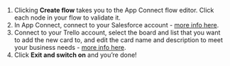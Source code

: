 1. Clicking **Create flow** takes you to the App Connect flow editor. Click each node in your flow to validate it. 
1. In App Connect, connect to your Salesforce account - [more info here](https://developer.ibm.com/integration/docs/app-connect/how-to-guides-for-apps/use-ibm-app-connect-salesforce/).
1. Connect to your Trello account, select the board and list that you want to add the new card to, and edit the card name and description to meet your business needs - [more info here](https://developer.ibm.com/integration/docs/app-connect/how-to-guides-for-apps/use-ibm-app-connect-trello/).
1. Click **Exit and switch on** and you’re done!
